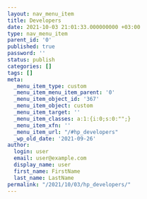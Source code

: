 ```yaml
---
layout: nav_menu_item
title: Developers
date: 2021-10-03 21:01:33.000000000 +03:00
type: nav_menu_item
parent_id: '0'
published: true
password: ''
status: publish
categories: []
tags: []
meta:
  _menu_item_type: custom
  _menu_item_menu_item_parent: '0'
  _menu_item_object_id: '367'
  _menu_item_object: custom
  _menu_item_target: ''
  _menu_item_classes: a:1:{i:0;s:0:"";}
  _menu_item_xfn: ''
  _menu_item_url: "/#hp_developers"
  _wp_old_date: '2021-09-26'
author:
  login: user
  email: user@example.com
  display_name: user
  first_name: FirstName
  last_name: LastName
permalink: "/2021/10/03/hp_developers/"
---
```

